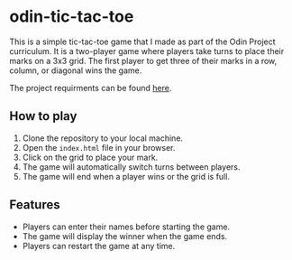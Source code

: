 # odin-tic-tac-toe

This is a simple tic-tac-toe game that I made as part of the Odin Project curriculum. It is a two-player game where players take turns to place their marks on a 3x3 grid. The first player to get three of their marks in a row, column, or diagonal wins the game.

The project requirments can be found [here](https://www.theodinproject.com/lessons/node-path-javascript-tic-tac-toe).

## How to play

1. Clone the repository to your local machine.
2. Open the `index.html` file in your browser.
3. Click on the grid to place your mark.
4. The game will automatically switch turns between players.
5. The game will end when a player wins or the grid is full.

## Features

- Players can enter their names before starting the game.
- The game will display the winner when the game ends.
- Players can restart the game at any time.

